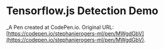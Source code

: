 # Tensorflow.js Detection Demo
 _A Pen created at CodePen.io. Original URL: [https://codepen.io/stephanierogers-ml/pen/MWgdGbV](https://codepen.io/stephanierogers-ml/pen/MWgdGbV).

 